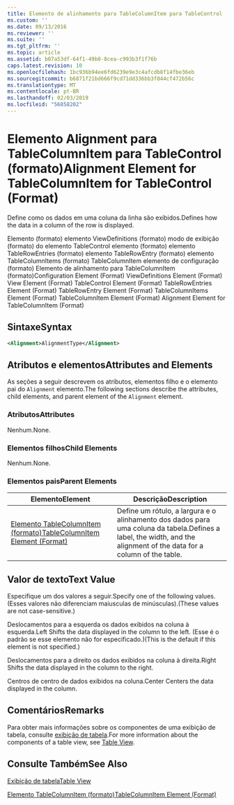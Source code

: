 ```yaml
---
title: Elemento de alinhamento para TableColumnItem para TableControl (formato) | Microsoft Docs
ms.custom: ''
ms.date: 09/13/2016
ms.reviewer: ''
ms.suite: ''
ms.tgt_pltfrm: ''
ms.topic: article
ms.assetid: b07a53df-64f1-49b0-8cea-c993b3f1f76b
caps.latest.revision: 10
ms.openlocfilehash: 1bc936b94ee6fd6239e9e3c4afcdb8f14fbe36eb
ms.sourcegitcommit: b6871f21bd666f9cd71dd336bb3f844cf472b56c
ms.translationtype: MT
ms.contentlocale: pt-BR
ms.lasthandoff: 02/03/2019
ms.locfileid: "56858202"
---
```

# <a name="alignment-element-for-tablecolumnitem-for-tablecontrol-format"></a><span data-ttu-id="f4c10-102">Elemento Alignment para TableColumnItem para TableControl (formato)</span><span class="sxs-lookup"><span data-stu-id="f4c10-102">Alignment Element for TableColumnItem for TableControl (Format)</span></span>

<span data-ttu-id="f4c10-103">Define como os dados em uma coluna da linha são exibidos.</span><span class="sxs-lookup"><span data-stu-id="f4c10-103">Defines how the data in a column of the row is displayed.</span></span>

<span data-ttu-id="f4c10-104">Elemento (formato) elemento ViewDefinitions (formato) modo de exibição (formato) do elemento TableControl elemento (formato) elemento TableRowEntries (formato) elemento TableRowEntry (formato) elemento TableColumnItems (formato) TableColumnItem elemento de configuração (formato) Elemento de alinhamento para TableColumnItem (formato)</span><span class="sxs-lookup"><span data-stu-id="f4c10-104">Configuration Element (Format) ViewDefinitions Element (Format) View Element (Format) TableControl Element (Format) TableRowEntries Element (Format) TableRowEntry Element (Format) TableColumnItems Element (Format) TableColumnItem Element (Format) Alignment Element for TableColumnItem (Format)</span></span>

## <a name="syntax"></a><span data-ttu-id="f4c10-105">Sintaxe</span><span class="sxs-lookup"><span data-stu-id="f4c10-105">Syntax</span></span>

```xml
<Alignment>AlignmentType</Alignment>
```

## <a name="attributes-and-elements"></a><span data-ttu-id="f4c10-106">Atributos e elementos</span><span class="sxs-lookup"><span data-stu-id="f4c10-106">Attributes and Elements</span></span>

<span data-ttu-id="f4c10-107">As seções a seguir descrevem os atributos, elementos filho e o elemento pai do `Alignment` elemento.</span><span class="sxs-lookup"><span data-stu-id="f4c10-107">The following sections describe the attributes, child elements, and parent element of the `Alignment` element.</span></span>

### <a name="attributes"></a><span data-ttu-id="f4c10-108">Atributos</span><span class="sxs-lookup"><span data-stu-id="f4c10-108">Attributes</span></span>

<span data-ttu-id="f4c10-109">Nenhum.</span><span class="sxs-lookup"><span data-stu-id="f4c10-109">None.</span></span>

### <a name="child-elements"></a><span data-ttu-id="f4c10-110">Elementos filhos</span><span class="sxs-lookup"><span data-stu-id="f4c10-110">Child Elements</span></span>

<span data-ttu-id="f4c10-111">Nenhum.</span><span class="sxs-lookup"><span data-stu-id="f4c10-111">None.</span></span>

### <a name="parent-elements"></a><span data-ttu-id="f4c10-112">Elementos pais</span><span class="sxs-lookup"><span data-stu-id="f4c10-112">Parent Elements</span></span>

|<span data-ttu-id="f4c10-113">Elemento</span><span class="sxs-lookup"><span data-stu-id="f4c10-113">Element</span></span>|<span data-ttu-id="f4c10-114">Descrição</span><span class="sxs-lookup"><span data-stu-id="f4c10-114">Description</span></span>|
|-------------|-----------------|
|[<span data-ttu-id="f4c10-115">Elemento TableColumnItem (formato)</span><span class="sxs-lookup"><span data-stu-id="f4c10-115">TableColumnItem Element (Format)</span></span>](./tablecolumnitem-element-for-tablecolumnitems-for-tablecontrol-format.md)|<span data-ttu-id="f4c10-116">Define um rótulo, a largura e o alinhamento dos dados para uma coluna da tabela.</span><span class="sxs-lookup"><span data-stu-id="f4c10-116">Defines a label, the width, and the alignment of the data for a column of the table.</span></span>|

## <a name="text-value"></a><span data-ttu-id="f4c10-117">Valor de texto</span><span class="sxs-lookup"><span data-stu-id="f4c10-117">Text Value</span></span>

<span data-ttu-id="f4c10-118">Especifique um dos valores a seguir.</span><span class="sxs-lookup"><span data-stu-id="f4c10-118">Specify one of the following values.</span></span> <span data-ttu-id="f4c10-119">(Esses valores não diferenciam maiusculas de minúsculas).</span><span class="sxs-lookup"><span data-stu-id="f4c10-119">(These values are not case-sensitive.)</span></span>

<span data-ttu-id="f4c10-120">Deslocamentos para a esquerda os dados exibidos na coluna à esquerda.</span><span class="sxs-lookup"><span data-stu-id="f4c10-120">Left Shifts the data displayed in the column to the left.</span></span> <span data-ttu-id="f4c10-121">(Esse é o padrão se esse elemento não for especificado.)</span><span class="sxs-lookup"><span data-stu-id="f4c10-121">(This is the default if this element is not specified.)</span></span>

<span data-ttu-id="f4c10-122">Deslocamentos para a direito os dados exibidos na coluna à direita.</span><span class="sxs-lookup"><span data-stu-id="f4c10-122">Right Shifts the data displayed in the column to the right.</span></span>

<span data-ttu-id="f4c10-123">Centros de centro de dados exibidos na coluna.</span><span class="sxs-lookup"><span data-stu-id="f4c10-123">Center Centers the data displayed in the column.</span></span>

## <a name="remarks"></a><span data-ttu-id="f4c10-124">Comentários</span><span class="sxs-lookup"><span data-stu-id="f4c10-124">Remarks</span></span>

<span data-ttu-id="f4c10-125">Para obter mais informações sobre os componentes de uma exibição de tabela, consulte [exibição de tabela](./creating-a-table-view.md).</span><span class="sxs-lookup"><span data-stu-id="f4c10-125">For more information about the components of a table view, see [Table View](./creating-a-table-view.md).</span></span>

## <a name="see-also"></a><span data-ttu-id="f4c10-126">Consulte Também</span><span class="sxs-lookup"><span data-stu-id="f4c10-126">See Also</span></span>

[<span data-ttu-id="f4c10-127">Exibição de tabela</span><span class="sxs-lookup"><span data-stu-id="f4c10-127">Table View</span></span>](./creating-a-table-view.md)

[<span data-ttu-id="f4c10-128">Elemento TableColumnItem (formato)</span><span class="sxs-lookup"><span data-stu-id="f4c10-128">TableColumnItem Element (Format)</span></span>](./tablecolumnitem-element-for-tablecolumnitems-for-tablecontrol-format.md)
